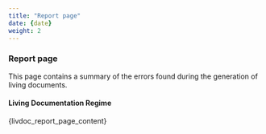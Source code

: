 ```yaml
---
title: "Report page"
date: {date}
weight: 2
---
```


<h3>Report page</h3>

This page contains a summary of the errors found during the generation of living documents.

<h4>Living Documentation Regime</h4>

{livdoc_report_page_content}
